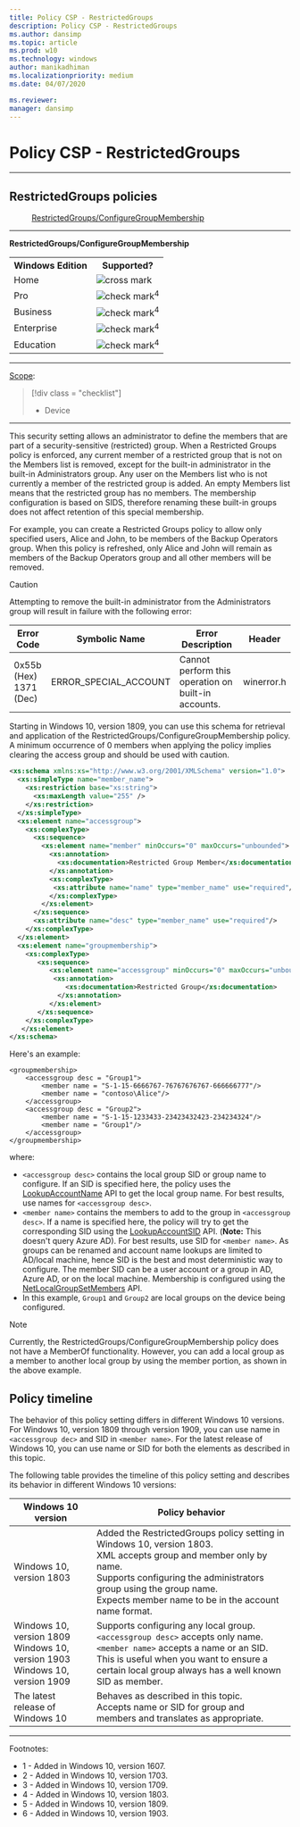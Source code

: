 ```yaml
---
title: Policy CSP - RestrictedGroups
description: Policy CSP - RestrictedGroups
ms.author: dansimp
ms.topic: article
ms.prod: w10
ms.technology: windows
author: manikadhiman
ms.localizationpriority: medium
ms.date: 04/07/2020

ms.reviewer: 
manager: dansimp
---
```


# Policy CSP - RestrictedGroups



<hr/>

<!--Policies-->
## RestrictedGroups policies  

<dl>
  <dd>
    <a href="#restrictedgroups-configuregroupmembership">RestrictedGroups/ConfigureGroupMembership</a>
  </dd>
</dl>


<hr/>

<!--Policy-->
<a href="" id="restrictedgroups-configuregroupmembership"></a>**RestrictedGroups/ConfigureGroupMembership**  

<!--SupportedSKUs-->
<table>
<tr>
    <th>Windows Edition</th>
    <th>Supported?</th>
</tr>
<tr>
    <td>Home</td>
    <td><img src="images/crossmark.png" alt="cross mark" /></td>
</tr>
<tr>
    <td>Pro</td>
    <td><img src="images/checkmark.png" alt="check mark" /><sup>4</sup></td>
</tr>
<tr>
    <td>Business</td>
    <td><img src="images/checkmark.png" alt="check mark" /><sup>4</sup></td>
</tr>
<tr>
    <td>Enterprise</td>
    <td><img src="images/checkmark.png" alt="check mark" /><sup>4</sup></td>
</tr>
<tr>
    <td>Education</td>
    <td><img src="images/checkmark.png" alt="check mark" /><sup>4</sup></td>
</tr>
</table>

<!--/SupportedSKUs-->
<hr/>

<!--Scope-->
[Scope](./policy-configuration-service-provider.md#policy-scope):

> [!div class = "checklist"]
> * Device

<hr/>

<!--/Scope-->
<!--Description-->
This security setting allows an administrator to define the members that are part of a security-sensitive (restricted) group. When a Restricted Groups policy is enforced, any current member of a restricted group that is not on the Members list is removed, except for the built-in administrator in the built-in Administrators group. Any user on the Members list who is not currently a member of the restricted group is added. An empty Members list means that the restricted group has no members. The membership configuration is based on SIDS, therefore renaming these built-in groups does not affect retention of this special membership.

For example, you can create a Restricted Groups policy to allow only specified users, Alice and John, to be members of the Backup Operators group. When this policy is refreshed, only Alice and John will remain as members of the Backup Operators group and all other members will be removed.  

> [!CAUTION]
> Attempting to remove the built-in administrator from the Administrators group will result in failure with the following error:  
>
> | Error Code  | Symbolic Name | Error Description | Header |
> |----------|----------|----------|----------|
> |  0x55b (Hex)  <br>  1371 (Dec)  |ERROR_SPECIAL_ACCOUNT|Cannot perform this operation on built-in accounts.|  winerror.h  |

Starting in Windows 10, version 1809, you can use this schema for retrieval and application of the RestrictedGroups/ConfigureGroupMembership policy. A minimum occurrence of 0 members when applying the policy implies clearing the access group and should be used with caution.

```xml
<xs:schema xmlns:xs="http://www.w3.org/2001/XMLSchema" version="1.0">  
  <xs:simpleType name="member_name">
    <xs:restriction base="xs:string">
      <xs:maxLength value="255" />
    </xs:restriction>
  </xs:simpleType>
  <xs:element name="accessgroup">
    <xs:complexType>
      <xs:sequence>
        <xs:element name="member" minOccurs="0" maxOccurs="unbounded">
          <xs:annotation>
            <xs:documentation>Restricted Group Member</xs:documentation>
          </xs:annotation>
          <xs:complexType>
           <xs:attribute name="name" type="member_name" use="required"/>
          </xs:complexType>
        </xs:element>
      </xs:sequence>
      <xs:attribute name="desc" type="member_name" use="required"/>
    </xs:complexType>
  </xs:element>
  <xs:element name="groupmembership">
    <xs:complexType>
       <xs:sequence>
          <xs:element name="accessgroup" minOccurs="0" maxOccurs="unbounded">
           <xs:annotation>
              <xs:documentation>Restricted Group</xs:documentation>
            </xs:annotation>
          </xs:element>
       </xs:sequence>
    </xs:complexType>
   </xs:element>
</xs:schema>
```

<!--/Description-->
<!--SupportedValues-->

<!--/SupportedValues-->
<!--Example-->

Here's an example:
```
<groupmembership>
    <accessgroup desc = "Group1">
        <member name = "S-1-15-6666767-76767676767-666666777"/>
        <member name = "contoso\Alice"/>
    </accessgroup>
    <accessgroup desc = "Group2">
        <member name = "S-1-15-1233433-23423432423-234234324"/>
        <member name = "Group1"/>
    </accessgroup>
</groupmembership>
```
where:
- `<accessgroup desc>` contains the local group SID or group name to configure. If an SID is specified here, the policy uses the [LookupAccountName](https://docs.microsoft.com/windows/win32/api/winbase/nf-winbase-lookupaccountnamea) API to get the local group name. For best results, use names for `<accessgroup desc>`.
- `<member name>` contains the members to add to the group in `<accessgroup desc>`. If a name is specified here, the policy will try to get the corresponding SID using the [LookupAccountSID](https://docs.microsoft.com/windows/win32/api/winbase/nf-winbase-lookupaccountsida) API. (**Note:** This doesn't query Azure AD). For best results, use SID for `<member name>`. As groups can be renamed and account name lookups are limited to AD/local machine, hence SID is the best and most deterministic way to configure.
The member SID can be a user account or a group in AD, Azure AD, or on the local machine. Membership is configured using the [NetLocalGroupSetMembers](https://docs.microsoft.com/windows/win32/api/lmaccess/nf-lmaccess-netlocalgroupsetmembers) API.
- In this example, `Group1` and `Group2` are local groups on the device being configured.

> [!Note]
> Currently, the RestrictedGroups/ConfigureGroupMembership policy does not have a MemberOf functionality. However, you can add a local group as a member to another local group by using the member portion, as shown in the above example.
<!--/Example-->
<!--Validation-->

## Policy timeline

The behavior of this policy setting differs in different Windows 10 versions. For Windows 10, version 1809 through version 1909, you can use name in `<accessgroup dec>` and SID in `<member name>`. For the latest release of Windows 10, you can use name or SID for both the elements as described in this topic. 

The following table provides the timeline of this policy setting and describes its behavior in different Windows 10 versions:

| Windows 10 version | Policy behavior |
| ------------------ | --------------- |
|Windows 10, version 1803 | Added the RestrictedGroups policy setting in Windows 10, version 1803. <br> XML accepts group and member only by name. <br> Supports configuring the administrators group using the group name. <br> Expects member name to be in the account name format. |
| Windows 10, version 1809 <br> Windows 10, version 1903 <br> Windows 10, version 1909 | Supports configuring any local group. <br> `<accessgroup desc>` accepts only name. <br> `<member name>` accepts a name or an SID. <br> This is useful when you want to ensure a certain local group always has a well known SID as member. |
| The latest release of Windows 10 | Behaves as described in this topic. <br> Accepts name or SID for group and members and translates as appropriate. | 


<!--/Validation-->
<!--/Policy-->
<hr/>

Footnotes:

-   1 - Added in Windows 10, version 1607.
-   2 - Added in Windows 10, version 1703.
-   3 - Added in Windows 10, version 1709.
-   4 - Added in Windows 10, version 1803.
-   5 - Added in Windows 10, version 1809.
-   6 - Added in Windows 10, version 1903.

<!--/Policies-->
